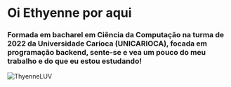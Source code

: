 # Oi Ethyenne por aqui

### Formada em bacharel em Ciência da Computação na turma de 2022 da Universidade Carioca (UNICARIOCA), focada em programação backend, sente-se e vea um pouco do meu trabalho e do que eu estou estudando! 

![ThyenneLUV](https://drive.google.com/file/d/1jbY4MZDi9cXrte0_75PWEIKQvCEg--m0/view?usp=drive_link)


